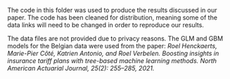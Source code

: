 The code in this folder was used to produce the results discussed in our paper. 
The code has been cleaned for distribution, meaning some of the data links will need to be changed in order to reproduce our results. 

The data files are not provided due to privacy reasons. The GLM and GBM models for the Belgian data were used from the paper:
*Roel Henckaerts, Marie-Pier Côté, Katrien Antonio, and Roel Verbelen. Boosting insights in insurance
tariff plans with tree-based machine learning methods. North American Actuarial Journal, 25(2):
255–285, 2021.*

